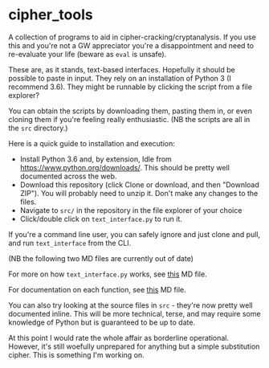 # cipher\_tools
A collection of programs to aid in cipher-cracking/cryptanalysis. If you use this and you're not a GW appreciator you're a disappointment and need to re-evaluate your life (beware as `eval` is unsafe).

These are, as it stands, text-based interfaces. Hopefully it should be possible to paste in input. They rely on an installation of Python 3 (I recommend 3.6). They might be runnable by clicking the script from a file explorer?

You can obtain the scripts by downloading them, pasting them in, or even cloning them if you're feeling really enthusiastic. (NB the scripts are all in the `src` directory.)

Here is a quick guide to installation and execution:

 - Install Python 3.6 and, by extension, Idle from https://www.python.org/downloads/. This should be pretty well documented across the web.
 - Download this repository (click Clone or download, and then "Download ZIP"). You will probably need to unzip it. Don't make any changes to the files.
 - Navigate to `src/` in the repository in the file explorer of your choice
 - Click/double click on `text_interface.py` to run it.

If you're a command line user, you can safely ignore and just clone and pull, and run `text_interface` from the CLI.

(NB the following two MD files are currently out of date)

For more on how `text_interface.py` works, see [this](https://github.com/elterminad0r/cipher_tools/blob/master/text_interface_doc.md) MD file.

For documentation on each function, see [this](https://github.com/elterminad0r/cipher_tools/blob/master/action_doc.md) MD file.

You can also try looking at the source files in `src` - they're now pretty well documented inline. This will be more technical, terse, and may require some knowledge of Python but is guaranteed to be up to date.

At this point I would rate the whole affair as borderline operational. However, it's still woefully unprepared for anything but a simple substitution cipher. This is something I'm working on.
